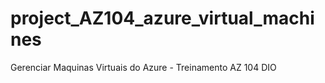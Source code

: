# project_AZ104_azure_virtual_machines
Gerenciar Maquinas Virtuais do Azure - Treinamento AZ 104 DIO
